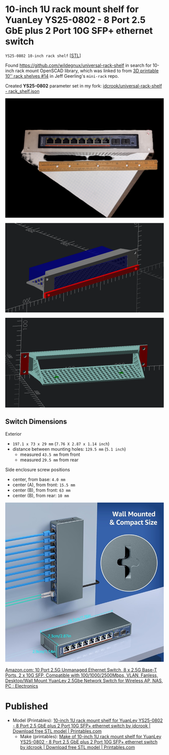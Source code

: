 # 10-inch 1U rack mount shelf for YuanLey YS25-0802 - 8 Port 2.5 GbE plus 2 Port 10G SFP+ ethernet switch

`YS25-0802 10-inch rack shelf` [[STL](YS25_0802_10inch_rack.stl)]

Found <https://github.com/wildegnux/universal-rack-shelf> in search for 10-inch rack mount OpenSCAD library, which was linked to from [3D printable 10'' rack shelves #14](https://github.com/geerlingguy/mini-rack/issues/14) in Jeff Geerling's `mini-rack` repo.

Created **YS25-0802** parameter set in my fork: [idcrook/universal-rack-shelf - rack_shelf.json](https://github.com/idcrook/universal-rack-shelf/blob/06957e0e2e27abfa9122f41c9872b261ac03495e/rack_shelf.json#L129)

![make](make.jpg)

![mockup](in-place-sizing.png)

![rack view](assembly.png)


## Switch Dimensions


Exterior

-   `197.1 x 73 x 29 mm` (`7.76 X 2.87 x 1.14 inch`)
-	distance between mounting holes: `129.5 mm` (`5.1 inch`)
	-	measured `43.5 mm` from front
	-	measured `29.5 mm` from rear

Side enclosure screw positions

- center, from base: `4.0 mm`
- center (A), from front: `15.5 mm`
- center (B), from front: `63 mm`
- center (B), from rear: `10 mm`

![dimensions](wall-mount.jpg)


[Amazon.com: 10 Port 2.5G Unmanaged Ethernet Switch, 8 x 2.5G Base-T Ports, 2 x 10G SFP, Compatible with 100/1000/2500Mbps, VLAN, Fanless, Desktop/Wall Mount YuanLey 2.5Gbe Network Switch for Wireless AP, NAS, PC : Electronics](https://www.amazon.com/dp/B0F5WF6JPK)


# Published

- Model (Printables): [10-inch 1U rack mount shelf for YuanLey YS25-0802 - 8 Port 2.5 GbE plus 2 Port 10G SFP+ ethernet switch by idcrook | Download free STL model | Printables.com](https://www.printables.com/model/1398000-10-inch-1u-rack-mount-shelf-for-yuanley-ys25-0802)
  - Make (printables): [Make of 10-inch 1U rack mount shelf for YuanLey YS25-0802 - 8 Port 2.5 GbE plus 2 Port 10G SFP+ ethernet switch by idcrook | Download free STL model | Printables.com](https://www.printables.com/make/2818751)
